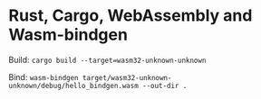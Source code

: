 # Rust, Cargo, WebAssembly and Wasm-bindgen

Build: `cargo build --target=wasm32-unknown-unknown`

Bind: `wasm-bindgen target/wasm32-unknown-unknown/debug/hello_bindgen.wasm --out-dir .`
